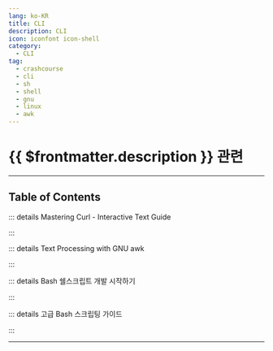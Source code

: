 ```yaml
---
lang: ko-KR
title: CLI
description: CLI
icon: iconfont icon-shell
category:
  - CLI
tag:
  - crashcourse
  - cli
  - sh
  - shell
  - gnu
  - linux
  - awk
---
```


# {{ $frontmatter.description }} 관련

<ShieldsGroup logos="gnubash,gnometerminal,apple,linux"/>

---

## Table of Contents

::: details Mastering Curl - Interactive Text Guide

<ToCLocal basePath="/cli/mastering-curl-interactive-text-guide" />

:::

::: details Text Processing with GNU awk

<ToCLocal basePath="/cli/text-processing-w-gnu-awk" />

:::

::: details Bash 쉘스크립트 개발 시작하기

<ToCLocal basePath="/cli/bash-dev" />

:::

::: details 고급 Bash 스크립팅 가이드

<ToCLocal basePath="/cli/adv-bash-scr-howto" />

:::

---

<TagLinks />